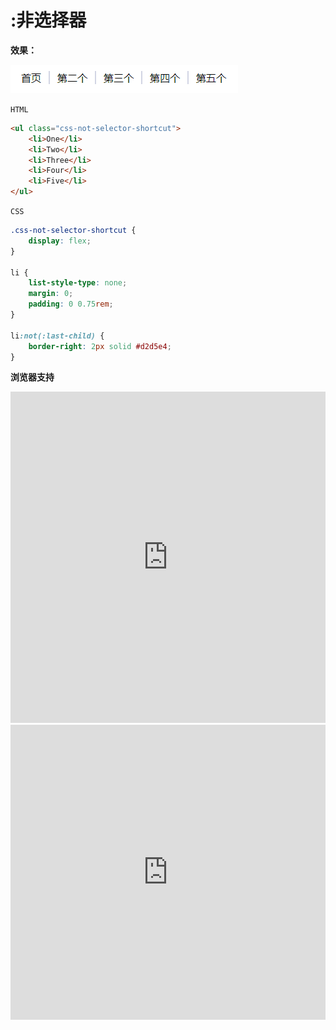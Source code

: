 # <b>:非选择器</b>

<b>效果：</b>

![效果](./../assets/not.png)

`HTML`

```html
<ul class="css-not-selector-shortcut">
    <li>One</li>
    <li>Two</li>
    <li>Three</li>
    <li>Four</li>
    <li>Five</li>
</ul>
```

`CSS`
```css
.css-not-selector-shortcut {
    display: flex;
}

li {
    list-style-type: none;
    margin: 0;
    padding: 0 0.75rem;
}

li:not(:last-child) {
    border-right: 2px solid #d2d5e4;
}
```
<b>浏览器支持</b>
<iframe src="https://caniuse.bitsofco.de/embed/index.html?feat=css-sel3&amp;periods=future_2,future_1,current,past_1,past_2,past_3&amp;accessible-colours=false" frameborder="0" width="100%" height="530px"></iframe>
<iframe src="https://caniuse.bitsofco.de/embed/index.html?feat=flexbox&amp;periods=future_1,current,past_1,past_2,past_3&amp;accessible-colours=false" frameborder="0" width="100%" height="472px"></iframe>